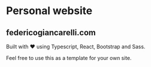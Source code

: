 # Personal website
## federicogiancarelli.com

Built with ❤️ using Typescript, React, Bootstrap and Sass.

Feel free to use this as a template for your own site.
